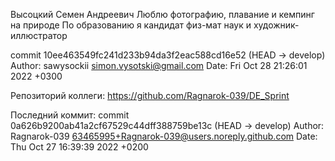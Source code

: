 Высоцкий Семен Андреевич
Люблю фотографию, плавание и кемпинг на природе
По образованию я кандидат физ-мат наук и художник-иллюстратор

commit 10ee463549fc241d233b94da3f2eac588cd16e52 (HEAD -> develop)
Author: sawysockii <simon.vysotski@gmail.com>
Date:   Fri Oct 28 21:26:01 2022 +0300

Репозиторий коллеги: 
https://github.com/Ragnarok-039/DE_Sprint

Последний коммит:
commit 0a626b9200ab41a2cf67529c44dff388759be13c (HEAD -> develop)
Author: Ragnarok-039 <63465995+Ragnarok-039@users.noreply.github.com>
Date:   Thu Oct 27 16:39:39 2022 +0200

